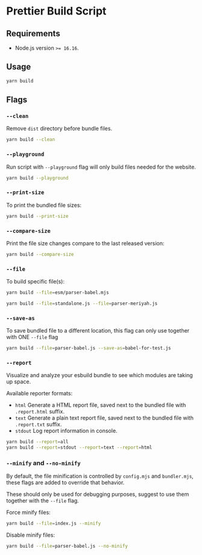 # Prettier Build Script

## Requirements

-   Node.js version `>= 16.16`.

## Usage

```sh
yarn build
```

## Flags

### `--clean`

Remove `dist` directory before bundle files.

```sh
yarn build --clean
```

### `--playground`

Run script with `--playground` flag will only build files needed for the website.

```sh
yarn build --playground
```

### `--print-size`

To print the bundled file sizes:

```sh
yarn build --print-size
```

### `--compare-size`

Print the file size changes compare to the last released version:

```sh
yarn build --compare-size
```

### `--file`

To build specific file(s):

```sh
yarn build --file=esm/parser-babel.mjs
```

```sh
yarn build --file=standalone.js --file=parser-meriyah.js
```

### `--save-as`

To save bundled file to a different location, this flag can only use together with ONE `--file` flag

```sh
yarn build --file=parser-babel.js --save-as=babel-for-test.js
```

### `--report`

Visualize and analyze your esbuild bundle to see which modules are taking up space.

Available reporter formats:

-   `html` Generate a HTML report file, saved next to the bundled file with `.report.html` suffix.
-   `text` Generate a plain text report file, saved next to the bundled file with `.report.txt` suffix.
-   `stdout` Log report information in console.

```sh
yarn build --report=all
yarn build --report=stdout --report=text --report=html
```

### `--minify` and `--no-minify`

By default, the file minification is controlled by `config.mjs` and `bundler.mjs`, these flags are added to override that behavior.

These should only be used for debugging purposes, suggest to use them together with the `--file` flag.

Force minify files:

```sh
yarn build --file=index.js --minify
```

Disable minify files:

```sh
yarn build --file=parser-babel.js --no-minify
```
